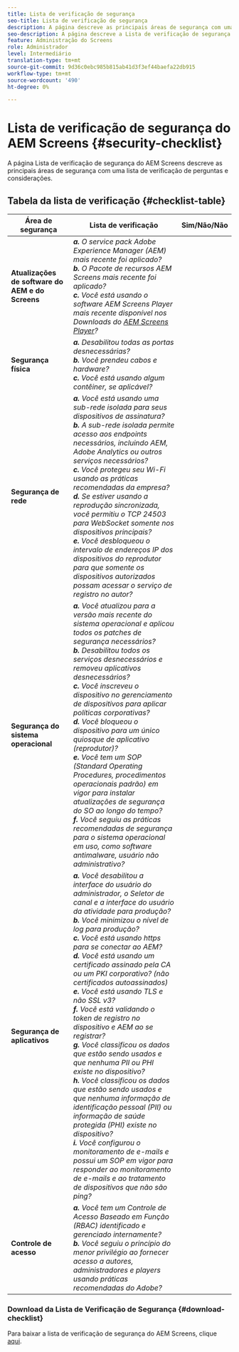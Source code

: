 ```yaml
---
title: Lista de verificação de segurança
seo-title: Lista de verificação de segurança
description: A página descreve as principais áreas de segurança com uma lista de verificação de perguntas e considerações.
seo-description: A página descreve a Lista de verificação de segurança
feature: Administração do Screens
role: Administrador
level: Intermediário
translation-type: tm+mt
source-git-commit: 9d36c0ebc985b815ab41d3f3ef44baefa22db915
workflow-type: tm+mt
source-wordcount: '490'
ht-degree: 0%

---
```



# Lista de verificação de segurança do AEM Screens {#security-checklist}

A página Lista de verificação de segurança do AEM Screens descreve as principais áreas de segurança com uma lista de verificação de perguntas e considerações.

## Tabela da lista de verificação {#checklist-table}

| **Área de segurança** | **Lista de verificação** | **Sim/Não/Não** |
|---|---|---|
| **Atualizações de software do AEM e do Screens** | ***a.*** *O service pack Adobe Experience Manager (AEM) mais recente foi aplicado?* <br>***b.***  *O Pacote de recursos AEM Screens mais recente foi aplicado?* <br>***c.*** *Você está usando o software AEM Screens Player mais recente disponível nos Downloads do  [AEM Screens Player](https://download.macromedia.com/screens/)?* |
| **Segurança física** | ***a.*** *Desabilitou todas as portas desnecessárias?* <br>***b.***  *Você prendeu cabos e hardware?* <br>***c.*** *Você está usando algum contêiner, se aplicável?* |
| **Segurança de rede** | ***a.*** *Você está usando uma sub-rede isolada para seus dispositivos de assinatura?* <br>***b.***  *A sub-rede isolada permite acesso aos endpoints necessários, incluindo AEM, Adobe Analytics ou outros serviços necessários?* <br>***c.*** *Você protegeu seu Wi-Fi usando as práticas recomendadas da empresa?* <br>***d.*** *Se estiver usando a reprodução sincronizada, você permitiu o TCP 24503 para WebSocket somente nos dispositivos principais?* <br>***e.*** *Você desbloqueou o intervalo de endereços IP dos dispositivos do reprodutor para que somente os dispositivos autorizados possam acessar o serviço de registro no autor?* |
| **Segurança do sistema operacional** | ***a.*** *Você atualizou para a versão mais recente do sistema operacional e aplicou todos os patches de segurança necessários?* <br>***b.*** *Desabilitou todos os serviços desnecessários e removeu aplicativos desnecessários?* <br>***c.*** *Você inscreveu o dispositivo no gerenciamento de dispositivos para aplicar políticas corporativas?* <br>***d.*** *Você bloqueou o dispositivo para um único quiosque de aplicativo (reprodutor)?* <br>***e.*** *Você tem um SOP (Standard Operating Procedures, procedimentos operacionais padrão) em vigor para instalar atualizações de segurança do SO ao longo do tempo?*<br>***f.*** *Você seguiu as práticas recomendadas de segurança para o sistema operacional em uso, como software antimalware, usuário não administrativo?* |
| **Segurança de aplicativos** | ***a.*** *Você desabilitou a interface do usuário do administrador, o Seletor de canal e a interface do usuário da atividade para produção?* <br>***b.*** *Você minimizou o nível de log para produção?* <br>***c.*** *Você está usando https para se conectar ao AEM?* <br>***d.*** *Você está usando um certificado assinado pela CA ou um PKI corporativo? (não certificados autoassinados)*<br>***e.*** *Você está usando TLS e não SSL v3?*<br>***f.*** *Você está validando o token de registro no dispositivo e AEM ao se registrar?*<br> ***g.*** *Você classificou os dados que estão sendo usados e que nenhuma PII ou PHI existe no dispositivo?*<br> ***h.*** *Você classificou os dados que estão sendo usados e que nenhuma informação de identificação pessoal (PII) ou informação de saúde protegida (PHI) existe no dispositivo?*<br> ***i.*** *Você configurou o monitoramento de e-mails e possui um SOP em vigor para responder ao monitoramento de e-mails e ao tratamento de dispositivos que não são ping?* |
| **Controle de acesso** | ***a.*** *Você tem um Controle de Acesso Baseado em Função (RBAC) identificado e gerenciado internamente?* <br>***b.*** *Você seguiu o princípio do menor privilégio ao fornecer acesso a autores, administradores e players usando práticas recomendadas do Adobe?* |

### Download da Lista de Verificação de Segurança {#download-checklist}

Para baixar a lista de verificação de segurança do AEM Screens, clique [aqui](/help/user-guide/assets/AEMScreens-SecurityChecklist.pdf).